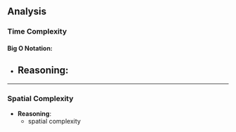## **Analysis**

### **Time Complexity**

#### **Big O Notation:**

- **Reasoning**:
  - 

---

### **Spatial Complexity**

- **Reasoning**:
  - spatial complexity 